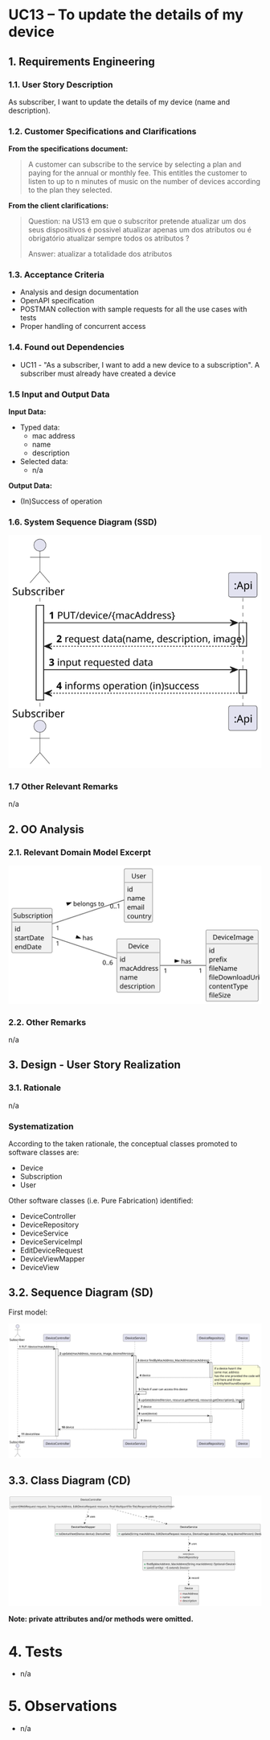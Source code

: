 # UC13 – To update the details of my device

## 1. Requirements Engineering

### 1.1. User Story Description

As subscriber, I want to update the details of my device (name and description).

### 1.2. Customer Specifications and Clarifications

**From the specifications document:**
>A customer can subscribe to the service by selecting a plan and paying for the annual or monthly fee. This
entitles the customer to listen to up to n minutes of music on the number of devices according to the plan
they selected.


**From the client clarifications:**

> Question:  na US13 em que o subscritor pretende atualizar um dos seus dispositivos é possivel atualizar apenas um dos atributos ou é obrigatório atualizar sempre todos os atributos ?
>
> Answer: atualizar a totalidade dos atributos
>
### 1.3. Acceptance Criteria

* Analysis and design documentation
* OpenAPI specification
* POSTMAN collection with sample requests for all the use cases with tests
* Proper handling of concurrent access

### 1.4. Found out Dependencies

* UC11 - "As a subscriber, I want to add a new device to a subscription".
  A subscriber must already have created a device


### 1.5 Input and Output Data

**Input Data:**

* Typed data:
    * mac address
    * name
    * description
* Selected data:
    * n/a

**Output Data:**

* (In)Success of operation

### 1.6. System Sequence Diagram (SSD)


![SSD_1](SSD.svg)


### 1.7 Other Relevant Remarks

n/a

## 2. OO Analysis

### 2.1. Relevant Domain Model Excerpt

![MD](MD.svg)

### 2.2. Other Remarks

n/a

## 3. Design - User Story Realization

### 3.1. Rationale
n/a
### Systematization ##

According to the taken rationale, the conceptual classes promoted to software classes are:

* Device
* Subscription
* User

Other software classes (i.e. Pure Fabrication) identified:

* DeviceController
* DeviceRepository
* DeviceService
* DeviceServiceImpl
* EditDeviceRequest
* DeviceViewMapper
* DeviceView

## 3.2. Sequence Diagram (SD)

First model:

![SD.svg](SD.svg)

## 3.3. Class Diagram (CD)

![CD](CD.svg)

**Note: private attributes and/or methods were omitted.**

# 4. Tests
* n/a
# 5. Observations
* n/a 








